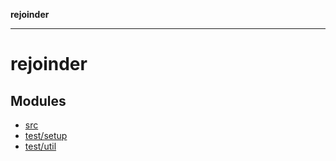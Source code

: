 **rejoinder**

***

# rejoinder

## Modules

- [src](src/README.md)
- [test/setup](test/setup/README.md)
- [test/util](test/util/README.md)
